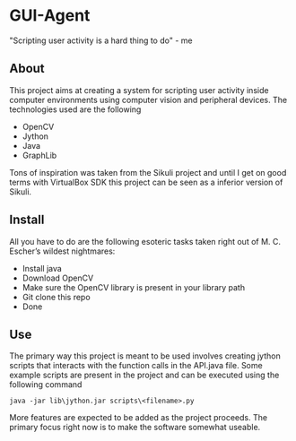 # GUI-Agent
"Scripting user activity is a hard thing to do" - me

## About
This project aims at creating a system for scripting user activity inside computer environments using computer vision and peripheral devices. The technologies used are the following

- OpenCV
- Jython
- Java
- GraphLib

Tons of inspiration was taken from the Sikuli project and until I get on good terms with VirtualBox SDK this project can be seen as a inferior version of Sikuli.

## Install
All you have to do are the following esoteric tasks taken right out of M. C. Escher’s wildest nightmares:
- Install java
- Download OpenCV
- Make sure the OpenCV library is present in your library path
- Git clone this repo
- Done

## Use

The primary way this project is meant to be used involves creating jython scripts that interacts with the function calls in the API.java file. Some example scripts are present in the project and can be executed using the following command
```
java -jar lib\jython.jar scripts\<filename>.py
```
More features are expected to be added as the project proceeds. The primary focus right now is to make the software somewhat useable.
